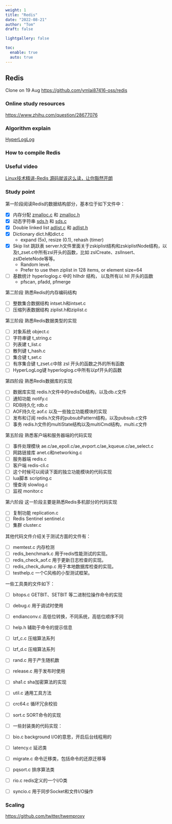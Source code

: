 ```yaml
---
weight: 1
title: "Redis"
date: "2022-08-21"
author: "Tom"
draft: false

lightgallery: false

toc:
  enable: true
  auto: true
---
```


## Redis

Clone on 19 Aug
https://github.com/ymlai87416-oss/redis

### Online study resources

https://www.zhihu.com/question/28677076


### Algorithm explain

[HyperLogLog](https://www.youtube.com/watch?v=MunL8nnwscQ)

### How to compile Redis

### Useful video

[Linux技术精讲-Redis 源码就该这么读，让你豁然开朗](https://www.zhihu.com/zvideo/1442546168262258690?playTime=111.1)

### Study point


第一阶段阅读Redis的数据结构部分，基本位于如下文件中：
- [x] 内存分配 [zmalloc.c](https://github.com/ymlai87416-oss/redis/blob/unstable/src/zmalloc.c) 和 [zmalloc.h](https://github.com/ymlai87416-oss/redis/blob/unstable/src/zmalloc.h)
- [x] 动态字符串 [sds.h](https://github.com/ymlai87416-oss/redis/blob/unstable/src/sds.h) 和 [sds.c](https://github.com/ymlai87416-oss/redis/blob/unstable/src/sds.c)
- [x] Double linked list [adlist.c](https://github.com/ymlai87416-oss/redis/blob/unstable/src/adlist.c) 和 [adlist.h](https://github.com/ymlai87416-oss/redis/blob/unstable/src/adlist.h)
- [x] Dictionary dict.h和dict.c
    * expand (5x), resize (0.1), rehash (timer)
- [x] Skip list 跳跃表 server.h文件里面关于zskiplist结构和zskiplistNode结构，以及t_zset.c中所有zsl开头的函数，比如 zslCreate、zslInsert、zslDeleteNode等等。
    * Random level.
    * Prefer to use then ziplist in 128 items, or element size=64
- [ ] 基数统计 hyperloglog.c 中的 hllhdr 结构， 以及所有以 hll 开头的函数
    * pfscan, pfadd, pfmerge


第二阶段 熟悉Redis的内存编码结构
- [ ] 整数集合数据结构 intset.h和intset.c
- [ ] 压缩列表数据结构 ziplist.h和ziplist.c

第三阶段 熟悉Redis数据类型的实现
- [ ] 对象系统 object.c
- [ ] 字符串键 t_string.c
- [ ] 列表建 t_list.c
- [ ] 散列键 t_hash.c
- [ ] 集合键 t_set.c
- [ ] 有序集合键 t_zset.c中除 zsl 开头的函数之外的所有函数
- [ ] HyperLogLog键 hyperloglog.c中所有以pf开头的函数

第四阶段 熟悉Redis数据库的实现
- [ ] 数据库实现 redis.h文件中的redisDb结构，以及db.c文件
- [ ] 通知功能 notify.c
- [ ] RDB持久化 rdb.c
- [ ] AOF持久化 aof.c 以及一些独立功能模块的实现
- [ ] 发布和订阅 redis.h文件的pubsubPattern结构，以及pubsub.c文件
- [ ] 事务 redis.h文件的multiState结构以及multiCmd结构，multi.c文件

第五阶段 熟悉客户端和服务器端的代码实现
- [ ] 事件处理模块 ae.c/ae_epoll.c/ae_evport.c/ae_kqueue.c/ae_select.c
- [ ] 网路链接库 anet.c和networking.c
- [ ] 服务器端 redis.c
- [ ] 客户端 redis-cli.c
- [ ] 这个时候可以阅读下面的独立功能模块的代码实现
- [ ] lua脚本 scripting.c
- [ ] 慢查询 slowlog.c
- [ ] 监视 monitor.c

第六阶段 这一阶段主要是熟悉Redis多机部分的代码实现
- [ ] 复制功能 replication.c
- [ ] Redis Sentinel sentinel.c
- [ ] 集群 cluster.c

其他代码文件介绍关于测试方面的文件有：
- [ ] memtest.c 内存检测
- [ ] redis_benchmark.c 用于redis性能测试的实现。
- [ ] redis_check_aof.c 用于更新日志检查的实现。
- [ ] redis_check_dump.c 用于本地数据库检查的实现。
- [ ] testhelp.c 一个C风格的小型测试框架。

一些工具类的文件如下：
- [ ] bitops.c GETBIT、SETBIT 等二进制位操作命令的实现
- [ ] debug.c 用于调试时使用
- [ ] endianconv.c 高低位转换，不同系统，高低位顺序不同
- [ ] help.h  辅助于命令的提示信息
- [ ] lzf_c.c 压缩算法系列
- [ ] lzf_d.c  压缩算法系列
- [ ] rand.c 用于产生随机数
- [ ] release.c 用于发布时使用
- [ ] sha1.c sha加密算法的实现
- [ ] util.c  通用工具方法
- [ ] crc64.c 循环冗余校验
- [ ] sort.c SORT命令的实现
- [ ] 一些封装类的代码实现：
- [ ] bio.c background I/O的意思，开启后台线程用的
- [ ] latency.c 延迟类
- [ ] migrate.c 命令迁移类，包括命令的还原迁移等
- [ ] pqsort.c  排序算法类
- [ ] rio.c redis定义的一个I/O类
- [ ] syncio.c 用于同步Socket和文件I/O操作


### Scaling 

https://github.com/twitter/twemproxy
